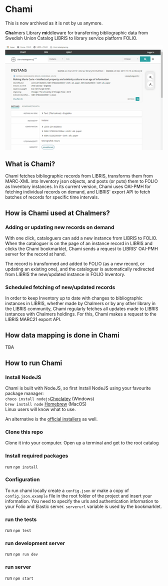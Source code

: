 # Chami

This is now archived as it is not by us anymore.

**Cha**lmers Library **mi**ddleware for transferring bibliographic data from Swedish Union Catalog LIBRIS to library service platform FOLIO.

![alt text](/pictures/chami_workflow_trim.gif)

## What is Chami?

Chami fetches bibliographic records from LIBRIS, transforms them from MARC-XML into Inventory json objects, and posts (or puts) them to FOLIO as Inventory instances. In its current version, Chami uses OAI-PMH for fetching individual records on demand, and LIBRIS' export API to fetch batches of records for specific time intervals.

## How is Chami used at Chalmers?

### Adding or updating new records on demand

With one click, cataloguers can add a new instance from LIBRIS to FOLIO. When the cataloguer is on the page of an instance record in LIBRIS and clicks the Chami bookmarklet, Chami sends a request to LIBRIS' OAI-PMH server for the record at hand.

The record is transformed and added to FOLIO (as a new record, or updating an existing one), and the cataloguer is automatically redirected from LIBRIS the new/updated instance in FOLIO Inventory.

### Scheduled fetching of new/updated records

In order to keep Inventory up to date with changes to bibliographic instances in LIBRIS, whether made by Chalmers or by any other library in the LIBRIS community, Chami regularly fetches all updates made to LIBRIS isntances with Chalmers holdings. For this, Chami makes a request to the LIBRIS MARC21 export API.

## How data mapping is done in Chami

TBA

## How to run Chami

### Install NodeJS

Chami is built with NodeJS, so first Install NodeJS using your favourite package manager:  
`choco install nodejs`[Choclatey](https://chocolatey.org/) (Windows)  
`brew install node` [Homebrew](https://brew.sh) (MacOS)  
Linux users will know what to use.

An alternative is the [official installers](https://nodejs.org/en/download/) as well.

### Clone this repo

Clone it into your computer. Open up a terminal and get to the root catalog

### Install required packages

run `npm install`

### Configuration

To run chami locally create a `config.json` or make a copy of `config.json.example` file in the root folder of the project and insert your information. You need to specify the urls and authentication information to your Folio and Elastic server. `serverurl` variable is used by the bookmarklet.

### run the tests

run `npm test`

### run development server

run `npm run dev`

### run server

run `npm start`
